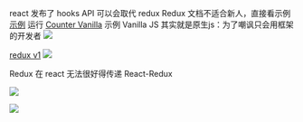 react 发布了 hooks API 可以会取代 redux
Redux 文档不适合新人，直接看示例
[示例](http://cn.redux.js.org/docs/introduction/Examples.html)
运行 [Counter Vanilla](https://github.com/reactjs/redux/tree/master/examples/counter-vanilla) 示例
Vanilla JS 其实就是原生js：为了嘲讽只会用框架的开发者
![](https://upload-images.jianshu.io/upload_images/7094266-69ba6c9a5b530e4f.png?imageMogr2/auto-orient/strip%7CimageView2/2/w/1240)

[redux v1](https://jsbin.com/lujucuf/edit?html,output)
![](https://upload-images.jianshu.io/upload_images/7094266-3992827cb2943dcb.png?imageMogr2/auto-orient/strip%7CimageView2/2/w/1240)

Redux 在 react 无法很好得传递
React-Redux

![](https://upload-images.jianshu.io/upload_images/7094266-9aa6f8aaf6abab07.png?imageMogr2/auto-orient/strip%7CimageView2/2/w/1240)

![](https://upload-images.jianshu.io/upload_images/7094266-6e3e56861696697d.png?imageMogr2/auto-orient/strip%7CimageView2/2/w/1240)
